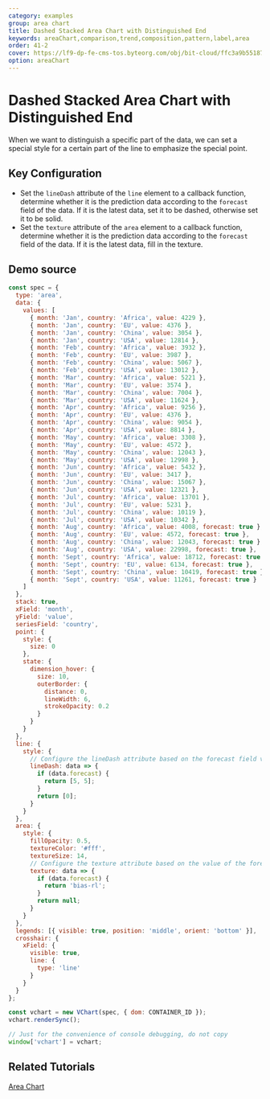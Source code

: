 ```yaml
---
category: examples
group: area chart
title: Dashed Stacked Area Chart with Distinguished End
keywords: areaChart,comparison,trend,composition,pattern,label,area
order: 41-2
cover: https://lf9-dp-fe-cms-tos.byteorg.com/obj/bit-cloud/ffc3a9b5518762d274121ff00.png
option: areaChart
---
```


# Dashed Stacked Area Chart with Distinguished End

When we want to distinguish a specific part of the data, we can set a special style for a certain part of the line to emphasize the special point.

## Key Configuration

- Set the `lineDash` attribute of the `line` element to a callback function, determine whether it is the prediction data according to the `forecast` field of the data. If it is the latest data, set it to be dashed, otherwise set it to be solid.
- Set the `texture` attribute of the `area` element to a callback function, determine whether it is the prediction data according to the `forecast` field of the data. If it is the latest data, fill in the texture.

## Demo source

```javascript livedemo
const spec = {
  type: 'area',
  data: {
    values: [
      { month: 'Jan', country: 'Africa', value: 4229 },
      { month: 'Jan', country: 'EU', value: 4376 },
      { month: 'Jan', country: 'China', value: 3054 },
      { month: 'Jan', country: 'USA', value: 12814 },
      { month: 'Feb', country: 'Africa', value: 3932 },
      { month: 'Feb', country: 'EU', value: 3987 },
      { month: 'Feb', country: 'China', value: 5067 },
      { month: 'Feb', country: 'USA', value: 13012 },
      { month: 'Mar', country: 'Africa', value: 5221 },
      { month: 'Mar', country: 'EU', value: 3574 },
      { month: 'Mar', country: 'China', value: 7004 },
      { month: 'Mar', country: 'USA', value: 11624 },
      { month: 'Apr', country: 'Africa', value: 9256 },
      { month: 'Apr', country: 'EU', value: 4376 },
      { month: 'Apr', country: 'China', value: 9054 },
      { month: 'Apr', country: 'USA', value: 8814 },
      { month: 'May', country: 'Africa', value: 3308 },
      { month: 'May', country: 'EU', value: 4572 },
      { month: 'May', country: 'China', value: 12043 },
      { month: 'May', country: 'USA', value: 12998 },
      { month: 'Jun', country: 'Africa', value: 5432 },
      { month: 'Jun', country: 'EU', value: 3417 },
      { month: 'Jun', country: 'China', value: 15067 },
      { month: 'Jun', country: 'USA', value: 12321 },
      { month: 'Jul', country: 'Africa', value: 13701 },
      { month: 'Jul', country: 'EU', value: 5231 },
      { month: 'Jul', country: 'China', value: 10119 },
      { month: 'Jul', country: 'USA', value: 10342 },
      { month: 'Aug', country: 'Africa', value: 4008, forecast: true },
      { month: 'Aug', country: 'EU', value: 4572, forecast: true },
      { month: 'Aug', country: 'China', value: 12043, forecast: true },
      { month: 'Aug', country: 'USA', value: 22998, forecast: true },
      { month: 'Sept', country: 'Africa', value: 18712, forecast: true },
      { month: 'Sept', country: 'EU', value: 6134, forecast: true },
      { month: 'Sept', country: 'China', value: 10419, forecast: true },
      { month: 'Sept', country: 'USA', value: 11261, forecast: true }
    ]
  },
  stack: true,
  xField: 'month',
  yField: 'value',
  seriesField: 'country',
  point: {
    style: {
      size: 0
    },
    state: {
      dimension_hover: {
        size: 10,
        outerBorder: {
          distance: 0,
          lineWidth: 6,
          strokeOpacity: 0.2
        }
      }
    }
  },
  line: {
    style: {
      // Configure the lineDash attribute based on the forecast field value of the data
      lineDash: data => {
        if (data.forecast) {
          return [5, 5];
        }
        return [0];
      }
    }
  },
  area: {
    style: {
      fillOpacity: 0.5,
      textureColor: '#fff',
      textureSize: 14,
      // Configure the texture attribute based on the value of the forecast field of the data
      texture: data => {
        if (data.forecast) {
          return 'bias-rl';
        }
        return null;
      }
    }
  },
  legends: [{ visible: true, position: 'middle', orient: 'bottom' }],
  crosshair: {
    xField: {
      visible: true,
      line: {
        type: 'line'
      }
    }
  }
};

const vchart = new VChart(spec, { dom: CONTAINER_ID });
vchart.renderSync();

// Just for the convenience of console debugging, do not copy
window['vchart'] = vchart;
```

## Related Tutorials

[Area Chart](link)
